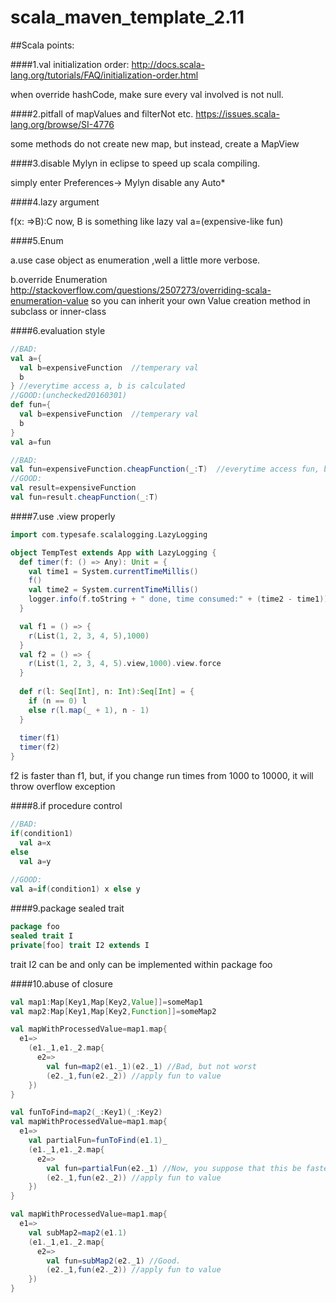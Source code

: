 # scala_maven_template_2.11
##Scala points:


####1.val initialization order:
http://docs.scala-lang.org/tutorials/FAQ/initialization-order.html

when override hashCode, make sure every val involved is not null.

####2.pitfall of mapValues and filterNot etc.
https://issues.scala-lang.org/browse/SI-4776

some methods do not create new map, but instead, create a MapView

####3.disable Mylyn in eclipse to speed up scala compiling.

simply enter Preferences-> Mylyn  disable any Auto*

####4.lazy argument

f(x: =>B):C   now, B is something like lazy val a=(expensive-like fun)

####5.Enum

a.use case object as enumeration ,well a little more verbose.

b.override Enumeration http://stackoverflow.com/questions/2507273/overriding-scala-enumeration-value  so you can inherit your own Value creation method in subclass or inner-class

####6.evaluation style
```scala
//BAD: 
val a={
  val b=expensiveFunction  //temperary val
  b
} //everytime access a, b is calculated
//GOOD:(unchecked20160301)
def fun={
  val b=expensiveFunction  //temperary val
  b
}
val a=fun
```

```scala
//BAD:
val fun=expensiveFunction.cheapFunction(_:T)  //everytime access fun, both functions are calculated
//GOOD:
val result=expensiveFunction
val fun=result.cheapFunction(_:T)
```
####7.use .view properly
```scala
import com.typesafe.scalalogging.LazyLogging

object TempTest extends App with LazyLogging {
  def timer(f: () => Any): Unit = {
    val time1 = System.currentTimeMillis()
    f()
    val time2 = System.currentTimeMillis()
    logger.info(f.toString + " done, time consumed:" + (time2 - time1))
  }

  val f1 = () => {
    r(List(1, 2, 3, 4, 5),1000)
  }
  val f2 = () => {
    r(List(1, 2, 3, 4, 5).view,1000).view.force
  }
  
  def r(l: Seq[Int], n: Int):Seq[Int] = {
    if (n == 0) l
    else r(l.map(_ + 1), n - 1)
  }
  
  timer(f1)
  timer(f2)
}
```
f2 is faster than f1, but, if you change run times from 1000 to 10000, it will throw overflow exception

####8.if procedure control
```scala
//BAD:
if(condition1)
  val a=x
else
  val a=y
  
//GOOD:
val a=if(condition1) x else y
```

####9.package sealed trait
```scala
package foo
sealed trait I
private[foo] trait I2 extends I
```
trait I2 can be and only can be implemented within package foo

####10.abuse of closure
```scala
val map1:Map[Key1,Map[Key2,Value]]=someMap1
val map2:Map[Key1,Map[Key2,Function]]=someMap2

val mapWithProcessedValue=map1.map{
  e1=>
    (e1._1,e1._2.map{
      e2=>
        val fun=map2(e1._1)(e2._1) //Bad, but not worst
        (e2._1,fun(e2._2)) //apply fun to value
    })
}

val funToFind=map2(_:Key1)(_:Key2)
val mapWithProcessedValue=map1.map{
  e1=>
    val partialFun=funToFind(e1.1)_
    (e1._1,e1._2.map{
      e2=>
        val fun=partialFun(e2._1) //Now, you suppose that this be faster, in reality, this is the slowest
        (e2._1,fun(e2._2)) //apply fun to value
    })
}

val mapWithProcessedValue=map1.map{
  e1=>
    val subMap2=map2(e1.1)
    (e1._1,e1._2.map{
      e2=>
        val fun=subMap2(e2._1) //Good.
        (e2._1,fun(e2._2)) //apply fun to value
    })
}
```



